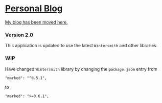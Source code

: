 [Personal Blog][1]
===

[My blog has been moved here.][1]


### Version 2.0
 
 This application is updated to use the latest `Wintersmith` and other libraries.



### WIP
 
 Have changed `Wintersmith` library by changing the `package.json` entry from

```
"marked": "^0.5.1",
```

to

```
"marked": ">=0.6.1",
```










[1]: http://saumya.github.io/ray